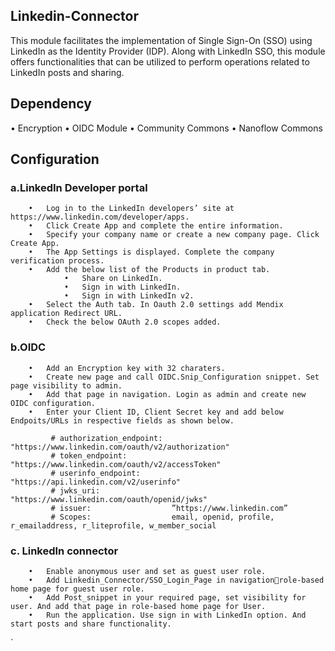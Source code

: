 ## Linkedin-Connector
This module facilitates the implementation of Single Sign-On (SSO) using LinkedIn as the Identity Provider (IDP). Along with LinkedIn SSO, this module offers functionalities that can be utilized to perform operations related to LinkedIn posts and sharing.
## Dependency
   •	Encryption
   •	OIDC Module
   •	Community Commons
   •	Nanoflow Commons
## Configuration
  ### a.LinkedIn Developer portal 
        •	Log in to the LinkedIn developers’ site at https://www.linkedin.com/developer/apps.
        •	Click Create App and complete the entire information.
        •	Specify your company name or create a new company page. Click Create App.
        •	The App Settings is displayed. Complete the company verification process.
        •	Add the below list of the Products in product tab.
                •	Share on LinkedIn.
                •	Sign in with LinkedIn.
                •	Sign in with LinkedIn v2.
        •	Select the Auth tab. In Oauth 2.0 settings add Mendix application Redirect URL.
        •	Check the below OAuth 2.0 scopes added.
  ### b.OIDC
        •	Add an Encryption key with 32 charaters. 
        •	Create new page and call OIDC.Snip_Configuration snippet. Set page visibility to admin.
        •	Add that page in navigation. Login as admin and create new OIDC configuration.
        •	Enter your Client ID, Client Secret key and add below Endpoits/URLs in respective fields as shown below.
  
             # authorization_endpoint:  "https://www.linkedin.com/oauth/v2/authorization"
             # token_endpoint:          "https://www.linkedin.com/oauth/v2/accessToken"
             # userinfo_endpoint:       "https://api.linkedin.com/v2/userinfo"
             # jwks_uri:                "https://www.linkedin.com/oauth/openid/jwks" 
             # issuer:                  ”https://www.linkedin.com”
             # Scopes:                  email, openid, profile, r_emailaddress, r_liteprofile, w_member_social
   ### c.	LinkedIn connector 
        •	Enable anonymous user and set as guest user role.
        •	Add Linkedin_Connector/SSO_Login_Page in navigationrole-based home page for guest user role.
        •	Add Post_snippet in your required page, set visibility for user. And add that page in role-based home page for User.
        •	Run the application. Use sign in with LinkedIn option. And start posts and share functionality.
  `
                


        

